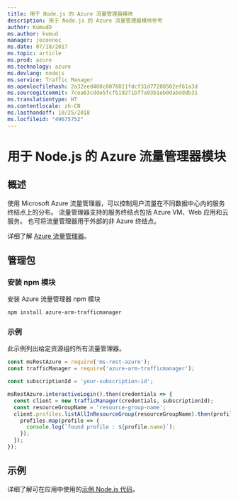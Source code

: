 ```yaml
---
title: 用于 Node.js 的 Azure 流量管理器模块
description: 用于 Node.js 的 Azure 流量管理器模块参考
author: KumudD
ms.author: kumud
manager: jeconnoc
ms.date: 07/18/2017
ms.topic: article
ms.prod: azure
ms.technology: azure
ms.devlang: nodejs
ms.service: Traffic Manager
ms.openlocfilehash: 2a32eed460c6076011fdcf31d77200502ef61a3d
ms.sourcegitcommit: 7cea63cdde5fcfb19271bf7a93b1eb0dabdddb31
ms.translationtype: HT
ms.contentlocale: zh-CN
ms.lasthandoff: 10/25/2018
ms.locfileid: "49675752"
---
```

# <a name="azure-traffic-manager-modules-for-nodejs"></a>用于 Node.js 的 Azure 流量管理器模块

## <a name="overview"></a>概述

使用 Microsoft Azure 流量管理器，可以控制用户流量在不同数据中心内的服务终结点上的分布。 流量管理器支持的服务终结点包括 Azure VM、Web 应用和云服务。 也可将流量管理器用于外部的非 Azure 终结点。

详细了解 [Azure 流量管理器](https://docs.microsoft.com/azure/traffic-manager/traffic-manager-overview)。

## <a name="management-package"></a>管理包

### <a name="install-the-npm-module"></a>安装 npm 模块

安装 Azure 流量管理器 npm 模块

```bash
npm install azure-arm-trafficmanager
```

### <a name="example"></a>示例

此示例列出给定资源组的所有流量管理器。

```javascript
const msRestAzure = require('ms-rest-azure');
const trafficManager = require('azure-arm-trafficmanager');

const subscriptionId = 'your-subscription-id';

msRestAzure.interactiveLogin().then(credentials => {
  const client = new trafficManager(credentials, subscriptionId);
  const resourceGroupName = 'resource-group-name';
  client.profiles.listAllInResourceGroup(resourceGroupName).then(profiles => {
    profiles.map(profile => {
      console.log(`found profile : ${profile.name}`);
    });
  });
});
```

## <a name="samples"></a>示例

详细了解可在应用中使用的[示例 Node.js 代码](https://azure.microsoft.com/resources/samples/?platform=nodejs)。
